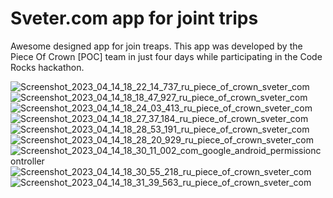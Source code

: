 # Sveter.com app for joint trips

Awesome designed app for join treaps. This app was developed by the Piece Of Crown [POC] team in just four days while participating in the Code Rocks hackathon.

<p align="center">

  ![Screenshot_2023_04_14_18_22_14_737_ru_piece_of_crown_sveter_com](https://user-images.githubusercontent.com/83653555/232100174-a6c4e939-19ad-41b9-9c96-e4c375fb0b7d.jpg)
  ![Screenshot_2023_04_14_18_18_47_927_ru_piece_of_crown_sveter_com](https://user-images.githubusercontent.com/83653555/232099511-fee28d01-e898-46d9-a88a-8e1d9ae063c7.jpg)
  ![Screenshot_2023_04_14_18_24_03_413_ru_piece_of_crown_sveter_com](https://user-images.githubusercontent.com/83653555/232099535-36fe47ed-1c0e-4054-9bf2-a68c80be65a9.jpg)
  ![Screenshot_2023_04_14_18_27_37_184_ru_piece_of_crown_sveter_com](https://user-images.githubusercontent.com/83653555/232099556-cb51e05f-0490-4b0e-873a-5289ea94e876.jpg)
  ![Screenshot_2023_04_14_18_28_53_191_ru_piece_of_crown_sveter_com](https://user-images.githubusercontent.com/83653555/232099571-1a6ba033-e473-4448-9407-582f1dff3282.jpg)
  ![Screenshot_2023_04_14_18_28_20_929_ru_piece_of_crown_sveter_com](https://user-images.githubusercontent.com/83653555/232099587-529dd4a9-09ac-4bd4-ae04-a7512a46dc6e.jpg)
  ![Screenshot_2023_04_14_18_30_11_002_com_google_android_permissioncontroller](https://user-images.githubusercontent.com/83653555/232099600-f990c243-5b30-4a67-9ec1-472e404e7bb8.jpg)
  ![Screenshot_2023_04_14_18_30_55_218_ru_piece_of_crown_sveter_com](https://user-images.githubusercontent.com/83653555/232099612-8ea45661-0dd9-45e5-97d5-86d9b23b81e5.jpg)
  ![Screenshot_2023_04_14_18_31_39_563_ru_piece_of_crown_sveter_com](https://user-images.githubusercontent.com/83653555/232099631-f41eaea4-6f97-4504-8d47-a370380ecd35.jpg)

</p>
